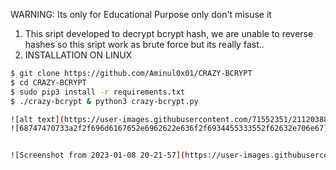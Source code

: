  WARNING: Its only for Educational Purpose only don't misuse it

1. This sript developed to decrypt bcrypt hash, we are unable to reverse hashes so this sript work as brute force but its really fast..
2. INSTALLATION ON LINUX

```sh
$ git clone https://github.com/Aminul0x01/CRAZY-BCRYPT
$ cd CRAZY-BCRYPT
$ sudo pip3 install -r requirements.txt
$ ./crazy-bcrypt & python3 crazy-bcrypt.py

![alt text](https://user-images.githubusercontent.com/71552351/211203881-a569d0b8-3ddf-4398-93c0-394ff7c624ec.png)
![68747470733a2f2f696d6167652e6962622e636f2f6934455333552f62632e706e67](https://user-images.githubusercontent.com/71552351/211203881-a569d0b8-3ddf-4398-93c0-394ff7c624ec.png)


![Screenshot from 2023-01-08 20-21-57](https://user-images.githubusercontent.com/71552351/211203722-a5c77c12-668e-4e89-98bc-cfdd8a02b23d.png)
